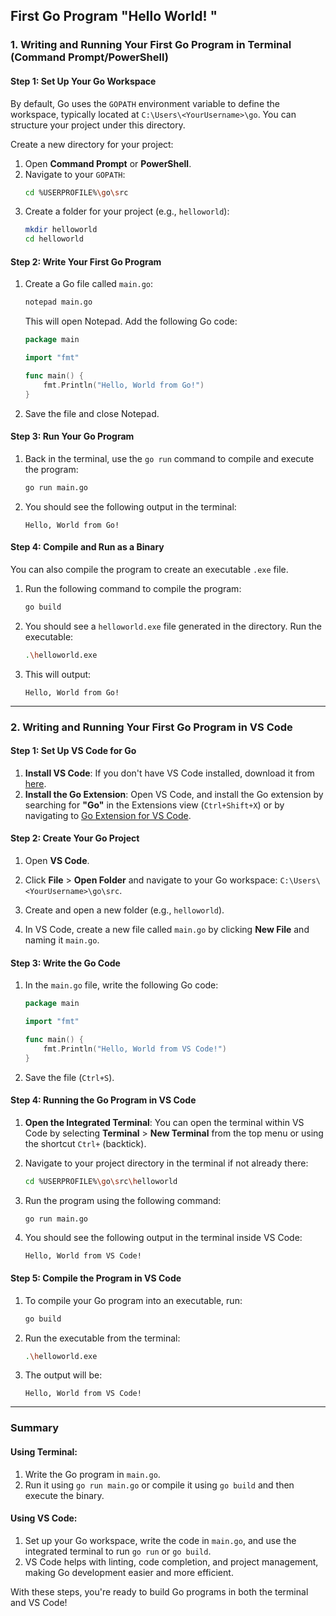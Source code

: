 ## First Go Program "Hello World! "

### 1. Writing and Running Your First Go Program in **Terminal** (Command Prompt/PowerShell)

#### Step 1: Set Up Your Go Workspace

By default, Go uses the `GOPATH` environment variable to define the workspace, typically located at `C:\Users\<YourUsername>\go`. You can structure your project under this directory.

Create a new directory for your project:

1. Open **Command Prompt** or **PowerShell**.
2. Navigate to your `GOPATH`:
   ```bash
   cd %USERPROFILE%\go\src
   ```
3. Create a folder for your project (e.g., `helloworld`):
   ```bash
   mkdir helloworld
   cd helloworld
   ```

#### Step 2: Write Your First Go Program

1. Create a Go file called `main.go`:

   ```bash
   notepad main.go
   ```

   This will open Notepad. Add the following Go code:

   ```go
   package main

   import "fmt"

   func main() {
       fmt.Println("Hello, World from Go!")
   }
   ```

2. Save the file and close Notepad.

#### Step 3: Run Your Go Program

1. Back in the terminal, use the `go run` command to compile and execute the program:

   ```bash
   go run main.go
   ```

2. You should see the following output in the terminal:
   ```
   Hello, World from Go!
   ```

#### Step 4: Compile and Run as a Binary

You can also compile the program to create an executable `.exe` file.

1. Run the following command to compile the program:

   ```bash
   go build
   ```

2. You should see a `helloworld.exe` file generated in the directory. Run the executable:

   ```bash
   .\helloworld.exe
   ```

3. This will output:
   ```
   Hello, World from Go!
   ```

---

### 2. Writing and Running Your First Go Program in **VS Code**

#### Step 1: Set Up VS Code for Go

1. **Install VS Code**: If you don't have VS Code installed, download it from [here](https://code.visualstudio.com/Download).
2. **Install the Go Extension**: Open VS Code, and install the Go extension by searching for **"Go"** in the Extensions view (`Ctrl+Shift+X`) or by navigating to [Go Extension for VS Code](https://marketplace.visualstudio.com/items?itemName=golang.Go).

#### Step 2: Create Your Go Project

1. Open **VS Code**.
2. Click **File** > **Open Folder** and navigate to your Go workspace: `C:\Users\<YourUsername>\go\src`.
3. Create and open a new folder (e.g., `helloworld`).

4. In VS Code, create a new file called `main.go` by clicking **New File** and naming it `main.go`.

#### Step 3: Write the Go Code

1. In the `main.go` file, write the following Go code:

   ```go
   package main

   import "fmt"

   func main() {
       fmt.Println("Hello, World from VS Code!")
   }
   ```

2. Save the file (`Ctrl+S`).

#### Step 4: Running the Go Program in VS Code

1. **Open the Integrated Terminal**: You can open the terminal within VS Code by selecting **Terminal** > **New Terminal** from the top menu or using the shortcut `Ctrl+` (backtick).
2. Navigate to your project directory in the terminal if not already there:

   ```bash
   cd %USERPROFILE%\go\src\helloworld
   ```

3. Run the program using the following command:

   ```bash
   go run main.go
   ```

4. You should see the following output in the terminal inside VS Code:
   ```
   Hello, World from VS Code!
   ```

#### Step 5: Compile the Program in VS Code

1. To compile your Go program into an executable, run:

   ```bash
   go build
   ```

2. Run the executable from the terminal:

   ```bash
   .\helloworld.exe
   ```

3. The output will be:
   ```
   Hello, World from VS Code!
   ```

---

### Summary

#### Using Terminal:

1. Write the Go program in `main.go`.
2. Run it using `go run main.go` or compile it using `go build` and then execute the binary.

#### Using VS Code:

1. Set up your Go workspace, write the code in `main.go`, and use the integrated terminal to run `go run` or `go build`.
2. VS Code helps with linting, code completion, and project management, making Go development easier and more efficient.

With these steps, you're ready to build Go programs in both the terminal and VS Code!
